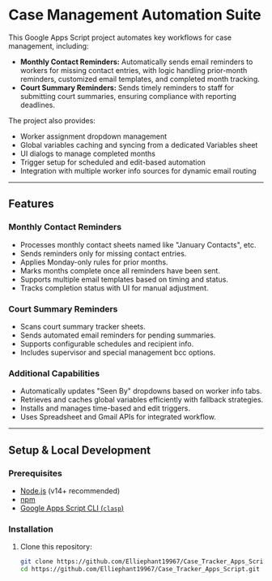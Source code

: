 # Case Management Automation Suite

This Google Apps Script project automates key workflows for case management, including:

- **Monthly Contact Reminders:** Automatically sends email reminders to workers for missing contact entries, with logic handling prior-month reminders, customized email templates, and completed month tracking.
- **Court Summary Reminders:** Sends timely reminders to staff for submitting court summaries, ensuring compliance with reporting deadlines.

The project also provides:

- Worker assignment dropdown management
- Global variables caching and syncing from a dedicated Variables sheet
- UI dialogs to manage completed months
- Trigger setup for scheduled and edit-based automation
- Integration with multiple worker info sources for dynamic email routing

---

## Features

### Monthly Contact Reminders

- Processes monthly contact sheets named like "January Contacts", etc.
- Sends reminders only for missing contact entries.
- Applies Monday-only rules for prior months.
- Marks months complete once all reminders have been sent.
- Supports multiple email templates based on timing and status.
- Tracks completion status with UI for manual adjustment.

### Court Summary Reminders

- Scans court summary tracker sheets.
- Sends automated email reminders for pending summaries.
- Supports configurable schedules and recipient info.
- Includes supervisor and special management bcc options.

### Additional Capabilities

- Automatically updates "Seen By" dropdowns based on worker info tabs.
- Retrieves and caches global variables efficiently with fallback strategies.
- Installs and manages time-based and edit triggers.
- Uses Spreadsheet and Gmail APIs for integrated workflow.

---

## Setup & Local Development

### Prerequisites

- [Node.js](https://nodejs.org/) (v14+ recommended)
- [npm](https://www.npmjs.com/get-npm)
- [Google Apps Script CLI (`clasp`)](https://github.com/google/clasp)

### Installation

1. Clone this repository:

   ```bash
   git clone https://github.com/Elliephant19967/Case_Tracker_Apps_Script.git
   cd https://github.com/Elliephant19967/Case_Tracker_Apps_Script.git
